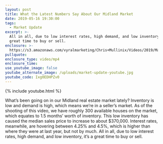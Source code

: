 ```yaml
---
layout: post
title: What the Latest Numbers Say About Our Midland Market
date: 2019-05-16 19:30:00
tags:
  - Market Update
excerpt: >-
  All in all, due to low interest rates, high demand, and low inventory, it’s a
  great time to buy or sell.
enclosure: >-
  https://s3.amazonaws.com/vyralmarketing/Chris+Mullinix/Videos/2019/May/Midland+Area+Real+Estate+Agent-+What+the+Latest+Numbers+Say+About+Our+Midland+Market.mp4
pullquote:
enclosure_type: video/mp4
enclosure_time:
use_youtube_image: false
youtube_alternate_image: /uploads/market-update-youtube.jpg
youtube_code: Ixg0EDHPZv0
---
```


{% include youtube.html %}

What’s been going on in our Midland real estate market lately? Inventory is low and demand is high, which means we’re in a seller’s market. As of the shooting of this video, we have roughly 300 available houses on the market, which equates to 1.5 months’ worth of inventory. This low inventory has caused the median sales price to increase to about $370,000. Interest rates, meanwhile, are hovering between 4.25% and 4.5%, which is higher than where they were at last year, but not by much. All in all, due to low interest rates, high demand, and low inventory, it’s a great time to buy or sell.